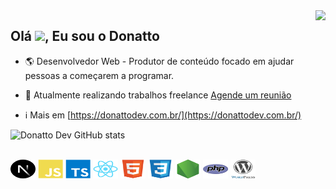 <img align="right" height="590em" src="https://github.com/donattodev/donattodev/assets/130395087/093529e8-6652-4ccc-8ce5-ee9beb41dec0"/>

<h2 align="left">Olá <img src="https://raw.githubusercontent.com/kaueMarques/kaueMarques/master/hi.gif" height="30px">, Eu sou o Donatto</h2>

- 🌎  Desenvolvedor Web - Produtor de conteúdo focado em ajudar pessoas a começarem a programar.

- 💼 Atualmente realizando trabalhos freelance [Agende um reunião](https://wa.me/message/EVND3KQTJJOTL1)

- ℹ️ Mais em [https://donattodev.com.br/](https://donattodev.com.br/)

![Donatto Dev GitHub stats](https://github-readme-stats.vercel.app/api?username=donattodev&show_icons=true&theme=dark)

<div style="display: inline_block"><br>
  <img align="center" alt="Donatto-Next" height="30" width="40" src="https://raw.githubusercontent.com/devicons/devicon/master/icons/nextjs/nextjs-original.svg">
  <img align="center" alt="Donatto-Js" height="30" width="40" src="https://raw.githubusercontent.com/devicons/devicon/master/icons/javascript/javascript-plain.svg">
  <img align="center" alt="Donatto-Ts" height="30" width="40" src="https://raw.githubusercontent.com/devicons/devicon/master/icons/typescript/typescript-plain.svg">
  <img align="center" alt="Donatto-React" height="30" width="40" src="https://raw.githubusercontent.com/devicons/devicon/master/icons/react/react-original.svg">
  <img align="center" alt="Donatto-HTML" height="30" width="40" src="https://raw.githubusercontent.com/devicons/devicon/master/icons/html5/html5-original.svg">
  <img align="center" alt="Donatto-CSS" height="30" width="40" src="https://raw.githubusercontent.com/devicons/devicon/master/icons/css3/css3-original.svg">
  <img align="center" alt="Donatto-Node" height="30" width="40" src="https://raw.githubusercontent.com/devicons/devicon/master/icons/nodejs/nodejs-original.svg">
  <img align="center" alt="Donatto-PHP" height="30" width="40" src="https://raw.githubusercontent.com/devicons/devicon/master/icons/php/php-original.svg">
  <img align="center" alt="Donatto-Wordpress" height="30" width="40" src="https://raw.githubusercontent.com/devicons/devicon/master/icons/wordpress/wordpress-original.svg">
</div>

